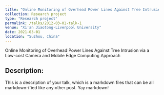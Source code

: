 ```yaml
---
title: "Online Monitoring of Overhead Power Lines Against Tree Intrusion via a Low-cost Camera and Mobile Edge Computing Approach"
collection: Research project
type: "Research project"
permalink: /talks/2012-03-01-talk-1
venue: "Xi'an Jiaotong-Liverpool University"
date: 2021-03-01
location: "Suzhou, China"
---
```



Online Monitoring of Overhead Power Lines Against Tree Intrusion via a Low-cost Camera and Mobile Edge Computing Approach

## Description:
This is a description of your talk, which is a markdown files that can be all markdown-ified like any other post. Yay markdown!
